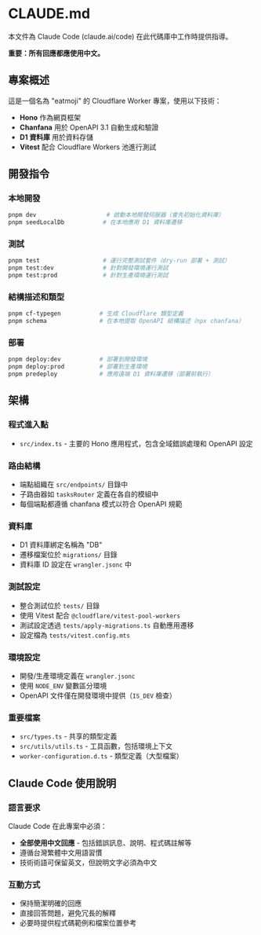 # CLAUDE.md

本文件為 Claude Code (claude.ai/code) 在此代碼庫中工作時提供指導。

**重要：所有回應都應使用中文。**

## 專案概述

這是一個名為 "eatmoji" 的 Cloudflare Worker 專案，使用以下技術：

- **Hono** 作為網頁框架
- **Chanfana** 用於 OpenAPI 3.1 自動生成和驗證
- **D1 資料庫** 用於資料存儲
- **Vitest** 配合 Cloudflare Workers 池進行測試

## 開發指令

### 本地開發

```bash
pnpm dev                    # 啟動本地開發伺服器（會先初始化資料庫）
pnpm seedLocalDb           # 在本地應用 D1 資料庫遷移
```

### 測試

```bash
pnpm test                  # 運行完整測試套件（dry-run 部署 + 測試）
pnpm test:dev              # 針對開發環境運行測試
pnpm test:prod             # 針對生產環境運行測試
```

### 結構描述和類型

```bash
pnpm cf-typegen           # 生成 Cloudflare 類型定義
pnpm schema               # 在本地提取 OpenAPI 結構描述（npx chanfana）
```

### 部署

```bash
pnpm deploy:dev           # 部署到開發環境
pnpm deploy:prod          # 部署到生產環境
pnpm predeploy            # 應用遠端 D1 資料庫遷移（部署前執行）
```

## 架構

### 程式進入點

- `src/index.ts` - 主要的 Hono 應用程式，包含全域錯誤處理和 OpenAPI 設定

### 路由結構

- 端點組織在 `src/endpoints/` 目錄中
- 子路由器如 `tasksRouter` 定義在各自的模組中
- 每個端點都遵循 chanfana 模式以符合 OpenAPI 規範

### 資料庫

- D1 資料庫綁定名稱為 "DB"
- 遷移檔案位於 `migrations/` 目錄
- 資料庫 ID 設定在 `wrangler.jsonc` 中

### 測試設定

- 整合測試位於 `tests/` 目錄
- 使用 Vitest 配合 `@cloudflare/vitest-pool-workers`
- 測試設定透過 `tests/apply-migrations.ts` 自動應用遷移
- 設定檔為 `tests/vitest.config.mts`

### 環境設定

- 開發/生產環境定義在 `wrangler.jsonc`
- 使用 `NODE_ENV` 變數區分環境
- OpenAPI 文件僅在開發環境中提供（`IS_DEV` 檢查）

### 重要檔案

- `src/types.ts` - 共享的類型定義
- `src/utils/utils.ts` - 工具函數，包括環境上下文
- `worker-configuration.d.ts` - 類型定義（大型檔案）

## Claude Code 使用說明

### 語言要求

Claude Code 在此專案中必須：

- **全部使用中文回應** - 包括錯誤訊息、說明、程式碼註解等
- 遵循台灣繁體中文用語習慣
- 技術術語可保留英文，但說明文字必須為中文

### 互動方式

- 保持簡潔明確的回應
- 直接回答問題，避免冗長的解釋
- 必要時提供程式碼範例和檔案位置參考

